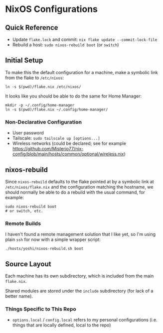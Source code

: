# NixOS Configurations

## Quick Reference
- Update `flake.lock` and commit: `nix flake update --commit-lock-file`
- Rebuild a host: `sudo nixos-rebuild boot` (or `switch`)

## Initial Setup
To make this the default configuration for a machine, make a symbolic link
from the flake to `/etc/nixos`:

```shell
ln -s $(pwd)/flake.nix /etc/nixos/
```

It looks like you should be able to do the same for Home Manager:

```shell
mkdir -p ~/.config/home-manager
ln -s $(pwd)/flake.nix ~/.config/home-manager/
```


### Non-Declarative Configuration
- User password
- Tailscale: `sudo tailscale up [options...]`
- Wireless networks (could be declared; see for example
  <https://github.com/Misterio77/nix-config/blob/main/hosts/common/optional/wireless.nix>)

## nixos-rebuild
Since `nixos-rebuild` defaults to the flake pointed at by a symbolic link at
`/etc/nixos/flake.nix` and the configuration matching the hostname, we should
normally be able to do a rebuild with the usual command, for example:

```shell
sudo nixos-rebuild boot
# or switch, etc.
```

### Remote Builds
I haven't found a remote management solution that I like yet, so I'm using
plain `ssh` for now with a simple wrapper script:

```shell
./hosts/yoshi/nixos-rebuild.sh boot
```

## Source Layout

Each machine has its own subdirectory, which is included from the main
`flake.nix`.

Shared modules are stored under the `include` subdirectory
(for lack of a better name).

### Things Specific to This Repo
- `options.local` / `config.local` refers to my personal configurations
  (i.e. things that are locally defined, local to the repo)
